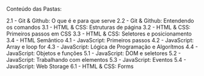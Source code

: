 Conteúdo das Pastas:

2.1 - Git & Github: O que é e para que serve
2.2 - Git & Github: Entendendo os comandos
3.1 - HTML & CSS: Estruturas de página
3.2 - HTML & CSS: Primeiros passos em CSS
3.3 - HTML & CSS: Seletores e posicionamento\
3.4 - HTML Semântico
4.1 - JavaScript: Primeiros passos
4.2 - JavaScript: Array e loop for
4.3 - JavaScript: Lógica de Programação e Algorítmos
4.4 - JavaScript: Objetos e funções
5.1 - JavaScript: DOM e seletores
5.2 - JavaScript: Trabalhando com elementos
5.3 - JavaScript: Eventos
5.4 - JavaScript: Web Storage
6.1 - HTML & CSS: Forms
